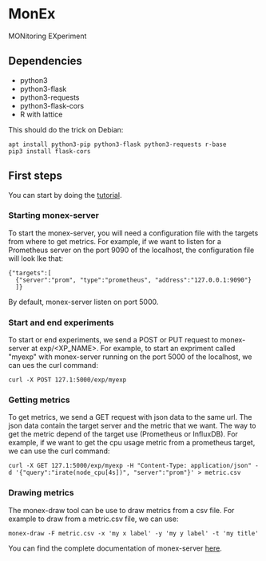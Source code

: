 # MonEx
MONitoring EXperiment

## Dependencies
- python3
- python3-flask
- python3-requests
- python3-flask-cors
- R with lattice

This should do the trick on Debian:
```
apt install python3-pip python3-flask python3-requests r-base
pip3 install flask-cors
```
## First steps
You can start by doing the [tutorial](examples/simple_example/).
### Starting monex-server
To start the monex-server, you will need a configuration file with the targets from where to get metrics. For example, if we want to listen for a Prometheus server on the port 9090 of the localhost, the configuration file will look lke that:
```
{"targets":[
  {"server":"prom", "type":"prometheus", "address":"127.0.0.1:9090"}
  ]}
```
By default, monex-server listen on port 5000.
### Start and end experiments
To start or end experiments, we send a POST or PUT request to monex-server at exp/\<XP\_NAME\>. For example, to start an expriment called "myexp" with monex-server running on the port 5000 of the localhost, we can ues the curl command:
```
curl -X POST 127.1:5000/exp/myexp
```
### Getting metrics
To get metrics, we send a GET request with json data to the same url. The json data contain the target server and the metric that we want. The way to get the metric depend of the target use (Prometheus or InfluxDB). For example, if we want to get the cpu usage metric from a prometheus target, we can use the curl command:
```
curl -X GET 127.1:5000/exp/myexp -H "Content-Type: application/json" -d '{"query":"irate(node_cpu[4s])", "server":"prom"}' > metric.csv
```

### Drawing metrics
The monex-draw tool can be use to draw metrics from a csv file. For example to draw from a metric.csv file, we can use:
```
monex-draw -F metric.csv -x 'my x label' -y 'my y label' -t 'my title'
```

You can find the complete documentation of monex-server [here](doc/monex-server.txt).
